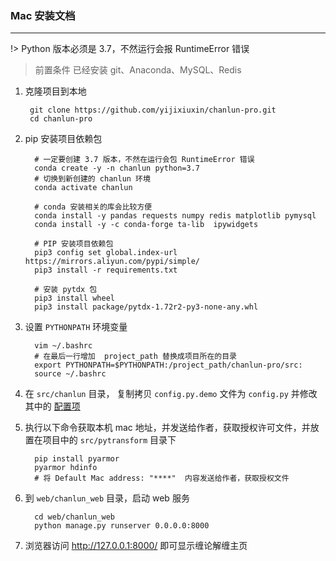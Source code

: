 ### Mac 安装文档

---

!> Python 版本必须是 3.7，不然运行会报 RuntimeError 错误

> 前置条件
> 已经安装 git、Anaconda、MySQL、Redis

1. 克隆项目到本地

        git clone https://github.com/yijixiuxin/chanlun-pro.git
        cd chanlun-pro
2. pip 安装项目依赖包

         # 一定要创建 3.7 版本，不然在运行会包 RuntimeError 错误
         conda create -y -n chanlun python=3.7
         # 切换到新创建的 chanlun 环境  
         conda activate chanlun
             
         # conda 安装相关的库会比较方便
         conda install -y pandas requests numpy redis matplotlib pymysql  
         conda install -y -c conda-forge ta-lib  ipywidgets  
             
         # PIP 安装项目依赖包
         pip3 config set global.index-url https://mirrors.aliyun.com/pypi/simple/
         pip3 install -r requirements.txt
             
         # 安装 pytdx 包
         pip3 install wheel
         pip3 install package/pytdx-1.72r2-py3-none-any.whl


4. 设置 `PYTHONPATH` 环境变量

         vim ~/.bashrc
         # 在最后一行增加  project_path 替换成项目所在的目录
         export PYTHONPATH=$PYTHONPATH:/project_path/chanlun-pro/src:
         source ~/.bashrc

5. 在 `src/chanlun` 目录， 复制拷贝 `config.py.demo` 文件为 `config.py` 并修改其中的 [配置项](配置文件说明.md)

6. 执行以下命令获取本机 mac 地址，并发送给作者，获取授权许可文件，并放置在项目中的 `src/pytransform` 目录下

         pip install pyarmor
         pyarmor hdinfo
         # 将 Default Mac address: "****"  内容发送给作者，获取授权文件

7. 到 `web/chanlun_web` 目录，启动 web 服务

         cd web/chanlun_web
         python manage.py runserver 0.0.0.0:8000

8. 浏览器访问 http://127.0.0.1:8000/ 即可显示缠论解缠主页
    